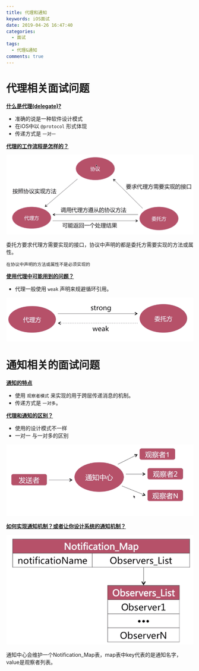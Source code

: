 ```yaml
---
title: 代理和通知
keywords: iOS面试
date: 2019-04-26 16:47:40
categories: 
  - 面试
tags:
  - 代理&通知
comments: true
---
```


# 代理相关面试问题

**<u>什么是代理(delegate)?</u>**

- 准确的说是一种软件设计模式
- 在iOS中以 `@protocol` 形式体现
- 传递方式是 `一对一`

**<u>代理的工作流程是怎样的？</u>**

![4-3-1](https://raw.githubusercontent.com/HaviLee/Blog-Images/master/Tech/4-3-1.png)

委托方要求代理方需要实现的接口，协议中声明的都是委托方需要实现的方法或属性。

`在协议中声明的方法或属性不是必须实现的`

**<u>使用代理中可能用到的问题？</u>**

- 代理一般使用 `weak` 声明来规避循环引用。

![4-3-2](https://raw.githubusercontent.com/HaviLee/Blog-Images/master/Tech/4-3-2.png)

# 通知相关的面试问题

**<u>通知的特点</u>**

- 使用 `观察者模式` 来实现的用于跨层传递消息的机制。
- 传递方式是 `一对多`。

**<u>代理和通知的区别？</u>**

- 使用的设计模式不一样
- 一对一 与一对多的区别

![4-3-2](https://raw.githubusercontent.com/HaviLee/Blog-Images/master/Tech/4-3-3.png)

**<u>如何实现通知机制？或者让你设计系统的通知机制？</u>**

![4-4-4](https://raw.githubusercontent.com/HaviLee/Blog-Images/master/Tech/4-3-4.png)

通知中心会维护一个Notification_Map表，map表中key代表的是通知名字，value是观察者列表。













